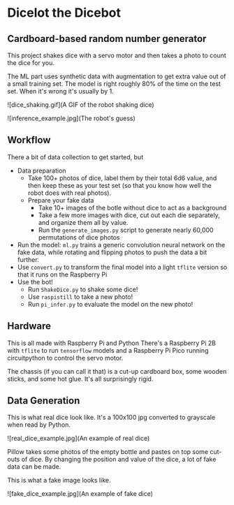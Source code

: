 # Dicelot the Dicebot

## Cardboard-based random number generator

This project shakes dice with a servo motor and then takes a photo to count the dice for you.

The ML part uses synthetic data with augmentation to get extra value out of a small training set. The model is right roughly 80% of the time on the test set. When it's wrong it's usually by 1.

![dice_shaking.gif](A GIF of the robot shaking dice)

![inference_example.jpg](The robot's guess)

## Workflow

There a bit of data collection to get started, but 

  * Data preparation
    * Take 100+ photos of dice, label them by their total 6d6 value, and then keep these as your test set (so that you know how well the robot does with real photos).
    * Prepare your fake data
      * Take 10+ images of the botle without dice to act as a background
      * Take a few more images with dice, cut out each die separately, and organize them all by value.
      * Run the `generate_images.py` script to generate nearly 60,000 permutations of dice photos
  * Run the model: `ml.py` trains a generic convolution neural network on the fake data, while rotating and flipping photos to push the data a bit further.
  * Use `convert.py` to transform the final model into a light `tflite` version so that it runs on the Raspberry Pi
  * Use the bot!
    * Run `ShakeDice.py` to shake some dice!
    * Use `raspistill` to take a new photo!
    * Run `pi_infer.py` to evaluate the model on the new photo!

## Hardware

This is all made with Raspberry Pi and Python There's a Raspberry Pi 2B with `tflite` to run `tensorflow` models and a Raspberry Pi Pico running circuitpython to control the servo motor.

The chassis (if you can call it that) is a cut-up cardboard box, some wooden sticks, and some hot glue. It's all surprisingly rigid.

## Data Generation

This is what real dice look like. It's a 100x100 jpg converted to grayscale when read by Python.

![real_dice_example.jpg](An example of real dice)

Pillow takes some photos of the empty bottle and pastes on top some cut-outs of dice. By changing the position and value of the dice, a lot of fake data can be made.

This is what a fake image looks like.

![fake_dice_example.jpg](An example of fake dice)

